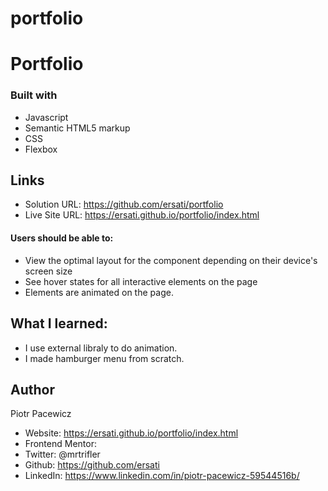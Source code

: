 # portfolio

# Portfolio


### Built with

- Javascript
- Semantic HTML5 markup
- CSS
- Flexbox

## Links

- Solution URL: https://github.com/ersati/portfolio
- Live Site URL: https://ersati.github.io/portfolio/index.html

#### Users should be able to:

- View the optimal layout for the component depending on their device's screen size
- See hover states for all interactive elements on the page
- Elements are animated on the page.

## What I learned:

- I use external libraly to do animation.
- I made hamburger menu from scratch. 

## Author

Piotr Pacewicz

- Website: https://ersati.github.io/portfolio/index.html
- Frontend Mentor:
- Twitter: @mrtrifler
- Github: https://github.com/ersati
- LinkedIn: https://www.linkedin.com/in/piotr-pacewicz-59544516b/
